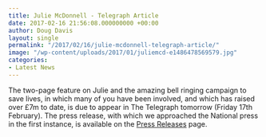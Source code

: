 ```yaml
---
title: Julie McDonnell - Telegraph Article
date: 2017-02-16 21:56:08.000000000 +00:00
author: Doug Davis
layout: single
permalink: "/2017/02/16/julie-mcdonnell-telegraph-article/"
image: "/wp-content/uploads/2017/01/juliemcd-e1486478569579.jpg"
categories:
- Latest News
---
```

The two-page feature on Julie and the amazing bell ringing campaign to save lives, in which many of you have been involved, and which has raised over £7m to date, is due to appear in The Telegraph tomorrow (Friday 17th February). The press release, with which we approached the National press in the first instance, is available on the [Press Releases](/press-releases/) page.
